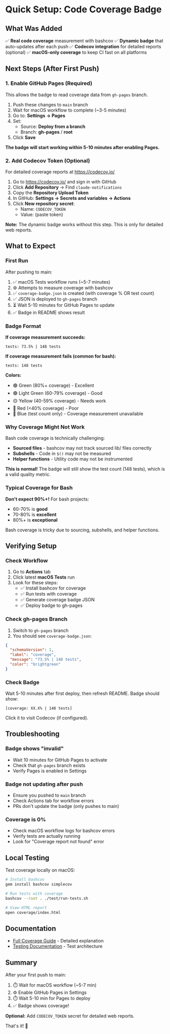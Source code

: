 # Quick Setup: Code Coverage Badge

## What Was Added

✅ **Real code coverage** measurement with bashcov
✅ **Dynamic badge** that auto-updates after each push
✅ **Codecov integration** for detailed reports (optional)
✅ **macOS-only coverage** to keep CI fast on all platforms

## Next Steps (After First Push)

### 1. Enable GitHub Pages (Required)

This allows the badge to read coverage data from `gh-pages` branch.

1. Push these changes to `main` branch
2. Wait for macOS workflow to complete (~3-5 minutes)
3. Go to: **Settings → Pages**
4. Set:
   - Source: **Deploy from a branch**
   - Branch: **gh-pages** / **root**
5. Click **Save**

**The badge will start working within 5-10 minutes after enabling Pages.**

### 2. Add Codecov Token (Optional)

For detailed coverage reports at https://codecov.io/

1. Go to https://codecov.io/ and sign in with GitHub
2. Click **Add Repository** → Find `claude-notifications`
3. Copy the **Repository Upload Token**
4. In GitHub: **Settings → Secrets and variables → Actions**
5. Click **New repository secret**:
   - Name: `CODECOV_TOKEN`
   - Value: (paste token)

**Note:** The dynamic badge works without this step. This is only for detailed web reports.

## What to Expect

### First Run

After pushing to main:

1. ✅ macOS Tests workflow runs (~5-7 minutes)
2. ⚙️ Attempts to measure coverage with bashcov
3. ✅ `coverage-badge.json` is created (with coverage % OR test count)
4. ✅ JSON is deployed to `gh-pages` branch
5. ⏳ Wait 5-10 minutes for GitHub Pages to update
6. ✅ Badge in README shows result

### Badge Format

**If coverage measurement succeeds:**
```
tests: 73.5% | 148 tests
```

**If coverage measurement fails (common for bash):**
```
tests: 148 tests
```

**Colors:**
- 🟢 Green (80%+ coverage) - Excellent
- 🟢 Light Green (60-79% coverage) - Good
- 🟡 Yellow (40-59% coverage) - Needs work
- 🔴 Red (<40% coverage) - Poor
- 🔵 Blue (test count only) - Coverage measurement unavailable

### Why Coverage Might Not Work

Bash code coverage is technically challenging:
- **Sourced files** - bashcov may not track sourced lib/ files correctly
- **Subshells** - Code in `$()` may not be measured
- **Helper functions** - Utility code may not be instrumented

**This is normal!** The badge will still show the test count (148 tests), which is a valid quality metric.

### Typical Coverage for Bash

**Don't expect 90%+!** For bash projects:
- 60-70% is **good**
- 70-80% is **excellent**
- 80%+ is **exceptional**

Bash coverage is tricky due to sourcing, subshells, and helper functions.

## Verifying Setup

### Check Workflow

1. Go to **Actions** tab
2. Click latest **macOS Tests** run
3. Look for these steps:
   - ✅ Install bashcov for coverage
   - ✅ Run tests with coverage
   - ✅ Generate coverage badge JSON
   - ✅ Deploy badge to gh-pages

### Check gh-pages Branch

1. Switch to `gh-pages` branch
2. You should see `coverage-badge.json`:

```json
{
  "schemaVersion": 1,
  "label": "coverage",
  "message": "73.5% | 148 tests",
  "color": "brightgreen"
}
```

### Check Badge

Wait 5-10 minutes after first deploy, then refresh README. Badge should show:

```
[coverage: XX.X% | 148 tests]
```

Click it to visit Codecov (if configured).

## Troubleshooting

### Badge shows "invalid"

- Wait 10 minutes for GitHub Pages to activate
- Check that `gh-pages` branch exists
- Verify Pages is enabled in Settings

### Badge not updating after push

- Ensure you pushed to `main` branch
- Check Actions tab for workflow errors
- PRs don't update the badge (only pushes to main)

### Coverage is 0%

- Check macOS workflow logs for bashcov errors
- Verify tests are actually running
- Look for "Coverage report not found" error

## Local Testing

Test coverage locally on macOS:

```bash
# Install bashcov
gem install bashcov simplecov

# Run tests with coverage
bashcov --root . ./test/run-tests.sh

# View HTML report
open coverage/index.html
```

## Documentation

- [Full Coverage Guide](docs/coverage-setup.md) - Detailed explanation
- [Testing Documentation](docs/testing.md) - Test architecture

## Summary

After your first push to main:

1. ⏱️ Wait for macOS workflow (~5-7 min)
2. ⚙️ Enable GitHub Pages in Settings
3. ⏱️ Wait 5-10 min for Pages to deploy
4. ✅ Badge shows coverage!

**Optional:** Add `CODECOV_TOKEN` secret for detailed web reports.

That's it! 🎉
